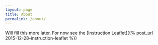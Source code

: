 ```yaml
---
layout: page
title: About
permalink: /about/
---
```


Will fill this more later. For now see the [Instruction Leaflet]({% post_url 2015-12-28-instruction-leaflet %})
